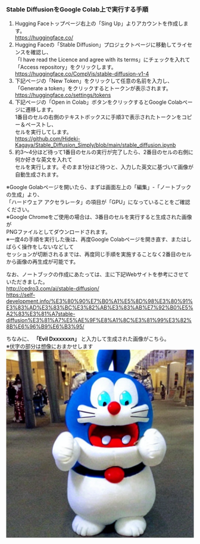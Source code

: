 ### Stable DiffusionをGoogle Colab上で実行する手順

1. Hugging Faceトップページ右上の「Sing Up」よりアカウントを作成します。  
https://huggingface.co/
2. Hugging Faceの「Stable Diffusion」プロジェクトページに移動してライセンスを確認し、  
「I have read the Licence and agree with its terms」にチェックを入れて  
「Access repository」をクリックします。  
https://huggingface.co/CompVis/stable-diffusion-v1-4
3. 下記ページの「New Token」をクリックして任意の名前を入力し、  
「Generate a token」をクリックするとトークンが表示されます。  
https://huggingface.co/settings/tokens
4. 下記ページの「Open in Colab」ボタンをクリックするとGoogle Colabページに遷移します。  
1番目のセルの右側のテキストボックスに手順3で表示されたトークンをコピー＆ペーストし、  
セルを実行してします。  
https://github.com/Hideki-Kagaya/Stable_Diffusion_Simply/blob/main/stable_diffusion.ipynb  
5. 約3～4分ほど待って1番目のセルの実行が完了したら、2番目のセルの右側に何か好きな英文を入れて  
セルを実行します。そのまま1分ほど待つと、入力した英文に基づいて画像が自動生成されます。

※Google Golabページを開いたら、まずは画面左上の「編集」-「ノートブックの生成」より、  
「ハードウェア アクセラレータ」の項目が「GPU」になっていることをご確認ください。  
※Google Chromeをご使用の場合は、3番目のセルを実行すると生成された画像が  
PNGファイルとしてダウンロードされます。  
※一度4の手順を実行した後は、再度Google Colabページを開き直す、またはしばらく操作をしないなどして  
セッションが切断されるまでは、再度同じ手順を実施することなく2番目のセルから画像の再生成が可能です。

なお、ノートブックの作成にあたっては、主に下記Webサイトを参考にさせていただきました。  
http://cedro3.com/ai/stable-diffusion/  
https://self-development.info/%E3%80%90%E7%B0%A1%E5%8D%98%E3%80%91%E3%83%AD%E3%83%BC%E3%82%AB%E3%83%AB%E7%92%B0%E5%A2%83%E3%81%A7stable-diffusion%E3%81%A7%E5%AE%9F%E8%A1%8C%E3%81%99%E3%82%8B%E6%96%B9%E6%B3%95/  

ちなみに、 **「Evil Dxxxxxxn」** と入力して生成された画像がこちら。  
※伏字の部分は想像におまかせします
![Evil Doraemon](https://raw.githubusercontent.com/Hideki-Kagaya/Stable_Diffusion_Simply/main/evil_d______n.png)
